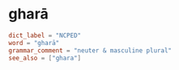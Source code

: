 # gharā

``` toml
dict_label = "NCPED"
word = "gharā"
grammar_comment = "neuter & masculine plural"
see_also = ["ghara"]
```

